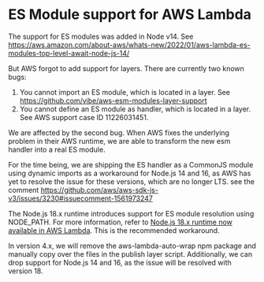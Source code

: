 # ES Module support for AWS Lambda

The support for ES modules was added in Node v14.
See https://aws.amazon.com/about-aws/whats-new/2022/01/aws-lambda-es-modules-top-level-await-node-js-14/

But AWS forgot to add support for layers. There are currently two known bugs:

1. You cannot import an ES module, which is located in a layer. See https://github.com/vibe/aws-esm-modules-layer-support
2. You cannot define an ES module as handler, which is located in a layer. See AWS support case ID 11226031451.

We are affected by the second bug. When AWS fixes the underlying problem in their AWS runtime, we are able to transform the new esm handler into a real ES module.

For the time being, we are shipping the ES handler as a CommonJS module using dynamic imports as a workaround for Node.js 14 and 16, as AWS has yet to resolve the issue for these versions, which are no longer LTS.
see the comment https://github.com/aws/aws-sdk-js-v3/issues/3230#issuecomment-1561973247

The Node.js 18.x runtime introduces support for ES module resolution using NODE_PATH. For more information, refer to [Node.js 18.x runtime now available in AWS Lambda](https://aws.amazon.com/blogs/compute/node-js-18-x-runtime-now-available-in-aws-lambda/). This is the recommended workaround.

In version 4.x, we will remove the aws-lambda-auto-wrap npm package and manually copy over the files in the publish layer script. Additionally, we can drop support for Node.js 14 and 16, as the issue will be resolved with version 18.